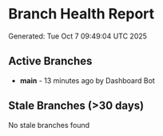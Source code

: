 # Branch Health Report
Generated: Tue Oct  7 09:49:04 UTC 2025

## Active Branches
- **main** - 13 minutes ago by Dashboard Bot

## Stale Branches (>30 days)
No stale branches found

